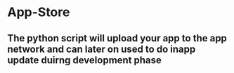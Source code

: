 # App-Store
## The python script will upload your app to the app network and can later on used to do inapp update duirng development phase
